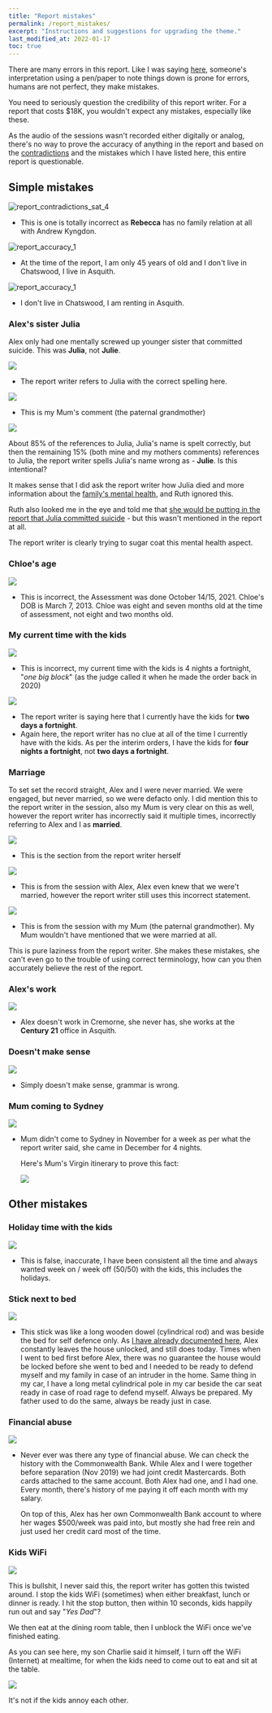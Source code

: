 ```yaml
---
title: "Report mistakes"
permalink: /report_mistakes/
excerpt: "Instructions and suggestions for upgrading the theme."
last_modified_at: 2022-01-17
toc: true
---
```

There are many errors in this report. Like I was saying [here](/marcseparation/#the-family-report---why-were-here), someone's interpretation using a pen/paper to note things down is prone for errors, humans are not perfect, they make mistakes. 

You need to seriously question the credibility of this report writer. For a report that costs $18K, you wouldn't expect any mistakes, especially like these. 

As the audio of the sessions wasn't recorded either digitally or analog, there's no way to prove the accuracy of anything in the report and based on the [contradictions](/marcseparation/report_contradictions/) and the mistakes which I have listed here, this entire report is questionable.

## Simple mistakes

![report_contradictions_sat_4](../blobs/reportcontradictions/report_contradictions_sat_4.png)

- This is one is totally incorrect as **Rebecca** has no family relation at all with Andrew Kyngdon.

![report_accuracy_1](../blobs/accuracy/report_accuracy_1.png)

- At the time of the report, I am only 45 years of old and I don't live in Chatswood, I live in Asquith. 

![report_accuracy_1](../blobs/accuracy/report_accuracy_2.png)

- I don't live in Chatswood, I am renting in Asquith.

### Alex's sister Julia

Alex only had one mentally screwed up younger sister that committed suicide. This was **Julia**, not **Julie**.

![](../blobs/mistakes/report_julia3.png)

- The report writer refers to Julia with the correct spelling here.

![](../blobs/mistakes/report_julia1.png)

- This is my Mum's comment (the paternal grandmother)

![](../blobs/mistakes/report_julia2.png)

About 85% of the references to Julia, Julia's name is spelt correctly, but then the remaining 15% (both mine and my mothers comments) references to Julia, the report writer spells Julia's name wrong as - **Julie**. Is this intentional? 

It makes sense that I did ask the report writer how Julia died and more information about the [family's mental health](/marcseparation/alex_mental_health/), and Ruth ignored this. 

Ruth also looked me in the eye and told me that [she would be putting in the report that Julia committed suicide](/marcseparation/julia_spence_mental_health/#what-the-report-writer-told-me-in-person) - but this wasn't mentioned in the report at all. 

The report writer is clearly trying to sugar coat this mental health aspect. 

### Chloe's age

![](../blobs/mistakes/report_chloe_age_assessment.png)

- This is incorrect, the Assessment was done October 14/15, 2021. Chloe's DOB is March 7, 2013. Chloe was eight and seven months old at the time of assessment, not eight and two months old. 

### My current time with the kids

![](../blobs/mistakes/report_current_time_with_kids.png)

- This is incorrect, my current time with the kids is 4 nights a fortnight, "*one big block*" (as the judge called it when he made the order back in 2020)

![](../blobs/mistakes/report_current_time_with_kids2.png)

- The report writer is saying here that I currently have the kids for **two days a fortnight**.
- Again here, the report writer has no clue at all of the time I currently have with the kids. As per the interim orders, I have the kids for **four nights a fortnight**, not **two days a fortnight**.

### Marriage

To set set the record straight, Alex and I were never married. We were engaged, but never married, so we were defacto only. I did mention this to the report writer in the session, also my Mum is very clear on this as well, however the report writer has incorrectly said it multiple times, incorrectly referring to Alex and I as **married**. 

![](../blobs/mistakes/report_marriage1.png)

- This is the section from the report writer herself

![](../blobs/mistakes/report_marriage2.png)

- This is from the session with Alex, Alex even knew that we were't married, however the report writer still uses this incorrect statement. 

![](../blobs/mistakes/report_marriage3.png)

- This is from the session with my Mum (the paternal grandmother). My Mum wouldn't have mentioned that we were married at all. 

This is pure laziness from the report writer. She makes these mistakes, she can't even go to the trouble of using correct terminology, how can you then accurately believe the rest of the report. 

### Alex's work

![](../blobs/mistakes/report_Alex_work.png)

- Alex doesn't work in Cremorne, she never has, she works at the **Century 21** office in Asquith.

### Doesn't make sense

![](../blobs/mistakes/report_doesnt_make_sense.png)

- Simply doesn't make sense, grammar is wrong.

### Mum coming to Sydney

![](../blobs/mistakes/report_virgin_flights_mum.png)

- Mum didn't come to Sydney in November for a week as per what the report writer said, she came in December for 4 nights.

    Here's Mum's Virgin itinerary to prove this fact: 

    ![](../blobs/mistakes/virgin_flights_mum.png)

## Other mistakes

### Holiday time with the kids

![](../blobs/mistakes/report_time_holidays_alex.png)

- This is false, inaccurate, I have been consistent all the time and always wanted week on / week off (50/50) with the kids, this includes the holidays.

### Stick next to bed

![](../blobs/mistakes/report_stick_next_bed.png)

- This stick was like a long wooden dowel (cylindrical rod) and was beside the bed for self defence only. As [I have already documented here](/marcseparation/alex_mental_health/#the-house-is-constantly-left-unlocked), Alex constantly leaves the house unlocked, and still does today. Times when I went to bed first before Alex, there was no guarantee the house would be locked before she went to bed and I needed to be ready to defend myself and my family in case of an intruder in the home. Same thing in my car, I have a long metal cylindrical pole in my car beside the car seat ready in case of road rage to defend myself. Always be prepared. My father used to do the same, always be ready just in case.

### Financial abuse

![](../blobs/mistakes/report_financial_abuse.png)

- Never ever was there any type of financial abuse. We can check the history with the Commonwealth Bank. While Alex and I were together before separation (Nov 2019) we had joint credit Mastercards. Both cards attached to the same account. Both Alex had one, and I had one. Every month, there's history of me paying it off each month with my salary. 

    On top of this, Alex has her own Commonwealth Bank account to where her wages $500/week was paid into, but mostly she had free rein and just used her credit card most of the time.

### Kids WiFi

![](../blobs/missedmentions/report_kids_wifi.png)

This is bullshit, I never said this, the report writer has gotten this twisted around. I stop the kids WiFi (sometimes) when either breakfast, lunch or dinner is ready. I hit the stop button, then within 10 seconds, kids happily run out and say "*Yes Dad*"? 

We then eat at the dining room table, then I unblock the WiFi once we've finished eating. 

As you can see here, my son Charlie said it himself, I turn off the WiFi (Internet) at mealtime, for when the kids need to come out to eat and sit at the table. 

![](../blobs/mistakes/report_wifi_kids.png)

It's not if the kids annoy each other. 
